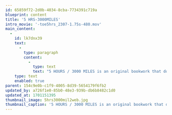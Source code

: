 ```yaml
---
id: 65859f72-2d0b-4034-8cba-7734391c719a
blueprint: content
title: '5 HRS-3000MILES'
intro_movie: '-toe5hrs_2307-1.75s-480.mov'
main_content:
  -
    id: lk7dnx39
    text:
      -
        type: paragraph
        content:
          -
            type: text
            text: "5 HOURS / 3000 MILES is an original bookwork that documentraces an actual commercial airline flight from Los Angeles to Boston. A very limited edition of 6 numbered copies; 20 x 25 cm, 33 plates reproduced with the newly developed electrostatic color-Xerox technology from that period, plus letterpress type from the RISD type shop.\_"
    type: text
    enabled: true
parent: 154c9e0b-c1f9-4005-8d39-5654179f6fb2
updated_by: a726f1e0-85b0-48e3-939b-db6b8482c1d0
updated_at: 1701151395
thumbnail_image: 5hrs3000mil2web.jpg
thumbnail_caption: '5 HOURS / 3000 MILES is an original bookwork that documentraces an actual commercial airline flight from Los Angeles to Boston. A very limited edition of 6 numbered copies; 20 x 25 cm, 33 plates reproduced with the newly developed electrostatic color-Xerox technology from that period, plus letterpress type from the RISD type shop.'
---
```

